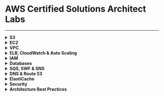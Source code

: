# AWS Certified Solutions Architect Labs

---

<details>
<summary><b>S3</b></summary><p>

1. Create an Amazon Simple Storage Service (Amazon S3).

![](/images/create-bucket.png)

2. Upload, Make Public, Rename, and Delete Objects in Your Bucket.

![](/images/upload.png)

![](/images/make-public.png)

![](/images/delete-object.png)

3. Enable Version Control

3.1 Enable Versioning

![](/images/versioning-1.png)

3.2 Create Multiple Versions of an Object

![](/images/versions.png)

4. Enable Static Hosting on Your Bucket

![](/images/static-website-2.png)

![](/images/static-website.png)

</p></details>

<details>
<summary><b>EC2</b></summary><p>

## Launch and Connect to a Linux Instance

In this exercise, I launched a Linux instance and connected to it through SSH.

The instance has the following configuration:

- AMI: Ubuntu 18
- Instance Type: t2-micro
- Network: default
- Subnet: No preference
- Auto-assign Public IP: Enable
- user data box:

```
#!/bin/bash
yum update -y
yum install -y httpd
yum install -y wget
chkconfig httpd on
cd /var/www/html
service httpd start
```

- Add Tags:

Key: Name
Value: Webserver

- Security group with the following values:

Security group name: CSALab
Description: CSALab

- Add Rule, and set the following values (leave the default SSH rule):

Type: HTTP
Source: My IP

---

![](/images/ec2-1.png)

![](/images/ec2-ssh.png)

---

## Launch a Spot Instance

In this exercise, I created a Spot Instance.

![](/images/spot.png)

---

## Create an Amazon EBS Volume and Show That It Remains After the Instance Is Terminated

In this exercise, I demonstrated how an Amazon EBS volume persists beyond the life of an
instance.

I created an EC2 instance and added a second Amazon EBS volume of size 50 GB.

After terminating the instance, the boot drive is destroyed, but the additional Amazon EBS volume remains and now says Available.

![](/images/ebs-1.png)

---

## Take a Snapshot and Restore

![](/images/snapshot.png)

![](/images/restore-volume-1.png)

![](/images/restore-volume-2.png)

</p></details>

<details>
<summary><b>VPC</b></summary><p>

# Create a Custom Amazon VPC

![](/images/create-vpc.png)

# Create Two Subnets for Your Custom Amazon VPC

1. Create a subnet with a CIDR block equal to 192.168.1.0/24. Create the subnet in the Amazon VPC from above exercise 4.1, and specify an Availability Zone for the subnet (for example, US-East-1a).

2. Create a subnet with a CIDR block equal to 192.168.2.0/24. Create the subnet in the Amazon VPC from above exercise 4.1, and specify a different Availability Zone for the subnet than previously specified (for example, US-East-1b).

![](/images/create-subnets.png)

---

# Connect Your Custom Amazon VPC to the Internet and Establish Routing

1. Create an internet gateway and attach it to your custom Amazon VPC.

![](/images/create-igw.png)

2. Add a route to the main route table for your custom Amazon VPC that directs Internet traffic (0.0.0.0/0) to the IGW.

![](/images/update-route-table.png)

3. Create a NAT gateway, place it in the public subnet of your custom Amazon VPC, and assign it an EIP.

![](/images/create-nat.png)

4. Create a new route table and place it within your custom Amazon VPC. Add a route to it that directs Internet traffic (0.0.0.0/0) to the NAT gateway and associate it with the private subnet.

![](/images/create-route-table.png)

You have now created a connection to the Internet for resources within your Amazon VPC. You established routing rules that direct Internet traffic to the IGW regardless of the originating subnet.

</p></details>

<details>
<summary><b>ELB, CloudWatch & Auto Scaling</b></summary><p>

# Application Load Balancer Lab

1. Setup base infrastructure:

- VPC

![](/images/vpc.png)

- create 4 subnets in the above VPC, 2 public(for the elb), 2 private(for the ec2 instances)

![](/images/subnets.png)

- create an internet gateway for internet access for public subnets

![](/images/igw.png)

- attach igw to the vpc

![](/images/attach-igw.png)

- create a NAT gateway in a public subnet(this will provide internet access to VM's in the private subnets)

![](/images/nat.png)

- add routes to the route table of the above vpc to allow internet connectivity (remember, every VPC has a default route table)

![](/images/route1.png)

- associate public subnets to this route table

![](/images/ass-pub-sub.png)

- create route table for NAT gateway

![](/images/nat-route.png)

- edit routes for above route table to allow internet traffic

![](/images/route2.png)

- associate private subnets to this route table

![](/images/ass-priv-sub.png)

Now that have created the base infra, create the EC2 instances

- create 2 EC2 instances, one in each private subnet . In user data add bash script to install web server

```
#!/bin/bash
yum install httpd -y
systemctl enable httpd
echo '<h1>This is instance1"</h1>' > /var/www/html/index.html
systemctl start httpd
```

![](/images/ec2.png)

- create an application load balancer

![](/images/elb.png)

- create a target group with the 2 instances

![](/images/target.png)

- edit the security group for the instances. Edit inbound rules to allow the load balancer to send traffic to the instances

![](/images/edit-sg.png)

- Go back to target group dashboard to confirm the health status of the EC2 instances

![](/images/health.png)

---

# Launch Configuration & Scaling Group

AWS now recommends using a launch template instead of a lauch configuration, so I created a launch templete and used it to create an auto-scaling group.

![](/images/lt.png)

![](/images/asg.png)

</p></details>

<details>
<summary><b>IAM</b></summary><p>

# Create an IAM Group

In this exercise, I create a group for all IAM administrator users and assign the proper permissions to the new group.

1. Log in as the root user.
2. Create an IAM group called Administrators.
3. Attach the managed policy, IAMFullAccess, to the Administrators group.

![](/images/group.png)

---

# Create an IAM User

Here I create an IAM user who can perform all administrative IAM functions.

1. While logged in as the root user, create a new IAM user called Administrator.
2. Add your new user to the Administrators group.
3. On the Details page for the administrator user, create a password.

![](/images/user.png)

</p></details>

<details>
<summary><b>Databases</b></summary><p>

# Create a MySQL Amazon RDS Instance

![](/images/rds.png)

---

# Create a Read Replica

![](/images/replica.png)

---

# Read and Write from a DynamoDB Table

1. Create a new table named UserProfile with a partition key of userID of type String

![](/images/dynamodb.png)

2. Using the Amazon DynamoDB console, create and save a new item in the table. Set the userID to U01, and append another String attribute called name with a value of Deserie.

![](/images/dd1.png)

![](/images/dd2.png)

---

</p></details>

<details>
<summary><b>SQS, SWF & SNS</b></summary><p>

# Create an Amazon SNS Topic

![](/images/topic1.png)

---

# Create a Subscription to Your Topic

![](/images/topic2.png)

![](/images/topic3.png)

---

# Publish to a Topic

![](/images/publish1.png)

![](/images/publish2.png)

---

# Create Queue

1. Create a new queue with input as the queue name, 60 seconds for the default visibility, and 5 minutes for the message retention period. Leave the remaining default values for this exercise.

![](/images/sqs1.png)

</p></details>

<details>
<summary><b>DNS & Route 53</b></summary><p>

</p></details>

<details>
<summary><b>ElastiCache</b></summary><p>

</p></details>

<details>
<summary><b>Security</b></summary><p>

</p></details>

<details>
<summary><b>Architecture Best Practices</b></summary><p>

</p></details>

